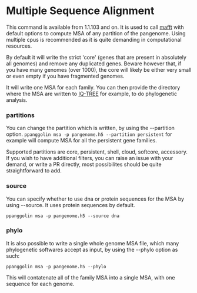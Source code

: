 # Multiple Sequence Alignment

This command is available from 1.1.103 and on.
It is used to call [mafft](https://mafft.cbrc.jp/alignment/software/) with default options to compute MSA of any partition of the pangenome. Using multiple cpus is recommended as it is quite demanding in computational resources.

By default it will write the strict 'core' (genes that are present in absolutely all genomes) and remove any duplicated genes. Beware however that, if you have many genomes (over 1000), the core will likely be either very small or even empty if you have fragmented genomes.

It will write one MSA for each family. You can then provide the directory where the MSA are written to [IQ-TREE](https://github.com/Cibiv/IQ-TREE) for example, to do phylogenetic analysis.

### partitions

You can change the partition which is written, by using the --partition option.
`ppanggolin msa -p pangenome.h5 --partition persistent` for example will compute MSA for all the persistent gene families.

Supported partitions are core, persistent, shell, cloud, softcore, accessory. If you wish to have additional filters, you can raise an issue with your demand, or write a PR directly, most possibilites should be quite straightforward to add.

### source

You can specify whether to use dna or protein sequences for the MSA by using --source. It uses protein sequences by default.

`ppanggolin msa -p pangenome.h5 --source dna`

### phylo

It is also possible to write a single whole genome MSA file, which many phylogenetic softwares accept as input, by using the --phylo option as such:

`ppanggolin msa -p pangenome.h5 --phylo`

This will contatenate all of the family MSA into a single MSA, with one sequence for each genome.